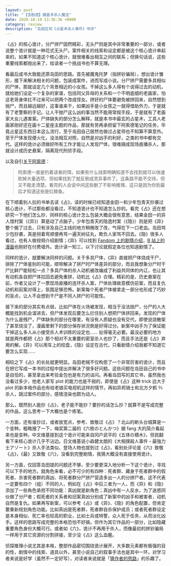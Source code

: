```yaml
---
layout: post
title: "【含剧透】摘星术杀人魔法"
date: 2020-10-19 13:36:36 +0800
category: review
description: "岛田庄司《占星术杀人事件》书评"
---
```


《占》的核心诡计，分尸拼尸固然精彩，无头尸则是其中非常重要的一部分，或者说整个诡计就是一种花式无头尸。案件相关的线索和设定都是被这个核心诡计串起来的，如果不知道这个核心诡计，就很难看出相互之间的联系；但换句话说，这些重要线索都抛出来了，给读者一个挑战书也不算无理。

看最后成书大致能还原岛田的思路。首先被魔鬼托梦（指拼钞骗局），想出诡计雏形，接下来解决相关的问题，包装成案件，进而写成小说。分尸拼尸需要多具相似的尸体，那就设定几个背景相近的小女孩。干掉这么多人得有个说得过去的动机，就给她们设定一个复杂的家谱，包括同父异母的关系和一个不明底细的老画家，怕这老哥身体扛不过来可以把两个改成侄女。拼好的尸体要避免被拼回来，自然想到抛尸，而且越远越好，这事谁来干，如果凶手是小女孩之一就得借助外力，于是就有了老警察的手记。让人干抛尸这么凶的事当然不能用常规手段，于是就有了老画家大女儿遇害案。尸体缺失的部分怎么解释，就是本书中最玄的占星术，工具人老画家刚好还在画十二星座主题的作品，那就有劳再承担留下阿索德笔记的任务，毕竟占星这东西日本这么流行，至于岛田自己居然也做过占星师也不知算不算意外。至于尸体发现便火化，没法相互对照，自然是对凶手的利好，之类的书中都有交代。这样的诡计必须做好所有工作才能让人发现尸体，很难搞成现场直播杀人，那就设计成历史悬案，隔离现代刑侦手段。

以及自引[关于阿索德](https://bgm.tv/blog/298780)：

> 阿索德一直是钓着读者的饵，如果有什么线索明确知道不会找到就可以快速砍掉大量选项，但如果找到了就反倒成灵异事件了。这条路不能不交待，但又不能走清楚。看完的人会说中间这些删了不影响推理，这只是因为你到最后才知道这些是红鲱鱼。

在下顺着别人拉的书单去读《占》，读的时候已经知道金田一和少年包青天抄袭过核心诡计，不过那些都没看过，不知道诡计也不知道怎么抄的。看完《占》还在想研究一下他们怎么抄、同样的核心诡计怎么包装大概会很有意思，结果金田一的异人馆村案（《异》）算是动了点脑子，少年包青天的隐逸村案（《隐》）则是把《异》整个搬了过去，只有涉及自己主线的地方稍微改了改，气得在下一口老血。岛田骂少包抄袭，真是拐着弯顺便再骂一遍天树征丸，欺负人家骂不回去。《隐》很多人看过，也有人做视频介绍剧情；《异》可以找到 [Fandom 上的剧情介绍](https://kindaichi.fandom.com/zh/wiki/%E7%95%B0%E4%BA%BA%E9%A4%A8%E6%9D%91%E6%AE%BA%E4%BA%BA%E4%BA%8B%E4%BB%B6)，[B 站上的漫画](https://manga.bilibili.com/detail/mc25468)也刚好在付费墙外。诡计读一知三，以下讨论就假定各位也知道剧情了。

同样的诡计，就要解决同样的问题。关于多具尸体，《异》直接把尸体烧成干尸，排除了尸体鉴别的可能，顺带解决了拼尸时尸体差异的部分，而且我想象分尸时干尸比鲜尸能轻松一点？多具尸体的杀人动机被改编成了利益共同体的内讧，也让其有动机各自把尸体拉回去避免重拼，动机比《占》合理。精彩的是，历史悬案在前，作者又设计了一票现场直播的连环杀人案，尸体处理故意模仿前案，而且复仇动机和前案对得上，氛围足够恐怖。新案每个死者尸体被拿走一部分也形成了巧妙的盲点，让人不会想到干尸是不同人拼尸的可能性。

接下来的部分其实有点弱，比如尸体在火场被发现，相当于没法抛尸，分尸的人大概能找到机会溜进去，但尸体发现后要怎么拦住别人想把尸体拼回来。发现的尸体为什么是残尸，尸体缺失的部分在哪里，有没有人质疑也没有交代，即使说烧散架了甚至烧没了，漫画里剩下的部分保存状况倒是好得过分。新案中凶手为了保证能干掉这么多人从小接受杀人术训练的设定也…… 扯得毫无必要。最没必要的地方就是两作都把《占》那个相对不太重要的密室杀人也抄了，而且手法还是《占》弃用的解。《异》可以用车上的绞盘，《隐》设定在古代，只看剧情介绍我都不知道它要怎么实现……

相较之下《占》的长处就更明显。岛田老贼不仅构思了一个非常厉害的诡计，而且在把它写成一本书的过程中提出并解决了很多好问题。这些问题在岛田自己的书中是自恰的，甚至拿出来考验金包也是有力的诘问。再看岛田写的其它书，虽然我也没看过多少，他老人家写 plot 的能力也是不弱的，即使是《占》这种 trick 远大于 plot 的新本格作品也有给老娘买电视机这样的情节，再如异邦骑士和北方夕鹤 ⅔ 杀人，跳过案件的部分，感情渲染也颇为动人。

那么，既然别人能抄《占》，老子能不能抄？要抄的话怎么抄？就算不是写成完整的作品，这么思考一下大概也是个练笔。

一方面，还有谁抄过，或者放宽点，参考、致敬过《占》？北山的断头台城算是一个变种。粗略搜了一下，梅奖第二届的《六枚のとんかつ》据 fang 大的简介看起来也是变种。中文维基提到这个诡计可能来自冈户武平的《五体の積木》，但民翻看下来核心诡计几乎不沾边。日文维基说小森健太朗的《大相撲殺人事件・最強力士アゾート》杀人手法类似、登场人物也提到过《占》，看别处评论是《六》致敬《占》，《最》又致敬《六》，没看到完整剧情，我猜大概没有直接使用诡计。

另一方面，仅回答岛田提的问题还不够，至少要更深入地分析一下这个诡计，寻找可以下手的地方。就角色来看，必不可少的有四种：死者群、藏身于死者群中的假死者、杀害死者群的真凶、将死者群分尸拼尸营造多出一人的分拼尸者。这不代表一定要有四个（组）不同的人，例如在《占》中后三者为一人，而《异》和《隐》添加了一些角色承担不同功能：真凶就是新角色；真凶中有一人反水，为了迷惑同伙做了分尸者；假死者的关系者和旧案真凶分别成了新案中的凶手和被害者，动机自然是复仇。如果再写新案，可以参考《占》或《异》、《隐》的角色配置，但肯定要重新规划角色功能。比如真凶是死者群，死者群自杀保护成员；或者死者群设定是本身相似、死亡率也较高的职业，比如士兵或特警，众人死于任务，从而淡化凶手。这样的思路写成完整的本格恐怕不好搞，但作为其它作品的一部分，比如隐藏重要角色身份大概可行。或者如《六》，诡计不再用于杀人，而像最初的拼钞骗局一样用于其它资源的分割拼接，至少没《占》这么血腥。

侦探推理小说尤其是本格，整部作品密切围绕诡计展开，大多数元素都有极强的目的性，剧情中的线索、道具以外，甚至小说自己的叙事手法也是其中一环。对学习者来说是好学（虽然不一定好写），对读者来说就是「[猜作者的思路](http://lockedroom.net/blog/?p=144)」的乐趣了。
